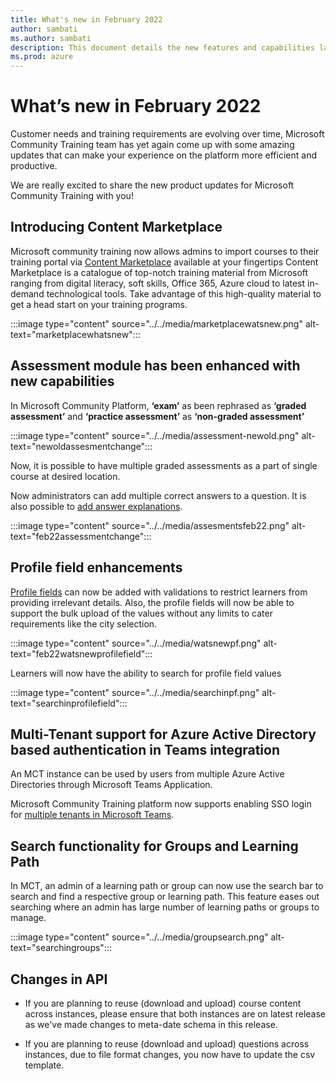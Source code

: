 ```yaml
---
title: What's new in February 2022
author: sambati
ms.author: sambati
description: This document details the new features and capabilities launched on the Microsoft Community Training platform in February 2022. 
ms.prod: azure
---
```


# What’s new in February 2022

Customer needs and training requirements are evolving over time, Microsoft Community Training team has yet again come up with some amazing updates that can make your experience on the platform more efficient and productive.

We are really excited to share the new product updates for Microsoft Community Training with you!

## Introducing Content Marketplace

Microsoft community training now allows  admins to import courses to their training portal via [Content Marketplace](../../content-management/create-content/create-course-category/create-a-new-course.md#option-2---add-course-via-content-marketplace) available at your fingertips Content Marketplace is a catalogue of top-notch training material from Microsoft ranging from digital literacy, soft skills, Office 365, Azure cloud to latest in-demand technological tools. Take advantage of this high-quality material to get a head start on your training programs.

:::image type="content" source="../../media/marketplacewatsnew.png" alt-text="marketplacewhatsnew":::

## Assessment module has been enhanced with new capabilities

In Microsoft Community Platform, **‘exam’** as been rephrased as **‘graded assessment’** and **‘practice assessment’** as **‘non-graded assessment’**

:::image type="content" source="../../media/assessment-newold.png" alt-text="newoldassesmentchange":::

Now, it is possible to have multiple graded assessments as a part of single course at desired location.

Now administrators can add multiple correct answers to a question. It is also possible to [add answer explanations](../../content-management/create-content/create-course-category/add-assessments-to-a-course.md#add-non-graded-and-graded-assessments-to-a-course).

:::image type="content" source="../../media/assesmentsfeb22.png" alt-text="feb22assessmentchange":::

## Profile field enhancements

[Profile fields](../../settings/add-additional-profile-fields-for-user-information.md#steps-to-create-additional-profile-fields) can now be added with validations to restrict learners from providing irrelevant details. Also, the profile fields will now be able to support the bulk upload of the values without any limits to cater requirements like the city selection.

:::image type="content" source="../../media/watsnewpf.png" alt-text="feb22watsnewprofilefield":::

Learners will now have the ability to search for profile field values

:::image type="content" source="../../media/searchinpf.png" alt-text="searchinprofilefield":::

## Multi-Tenant support for Azure Active Directory based authentication in Teams integration

An MCT instance can be used by users from multiple Azure Active Directories through Microsoft Teams Application.

Microsoft Community Training platform now supports enabling SSO login for [multiple tenants in Microsoft Teams](../../infrastructure-management/install-your-platform-instance/create-teams-app-for-your-training-portal.md#multi-tenant-support-for-azure-active-directory-based-authentication-in-teams).

## Search functionality for Groups and Learning Path

In MCT, an admin of a learning path or group can now use the search bar to search and find a respective group or learning path. This feature eases out searching where an admin has large number of learning paths or groups to manage.

:::image type="content" source="../../media/groupsearch.png" alt-text="searchingroups":::

## Changes in API

* If you are planning to reuse (download and upload) course content across instances, please ensure that both instances are on latest release as we've made changes to meta-date schema in this release.

* If you are planning to reuse (download and upload) questions across instances, due to file format changes, you now have to update the csv template.
